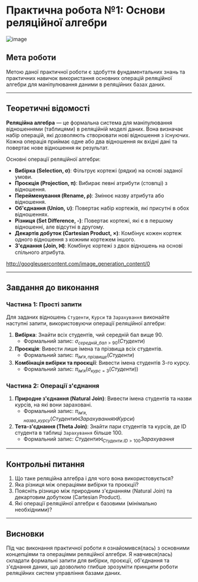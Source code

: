 # Практична робота №1: Основи реляційної алгебри

![image](https://github.com/KPKanimator/Database-repo/Practice/Practice05/src/title1.jpg)

## Мета роботи

Метою даної практичної роботи є здобуття фундаментальних знань та практичних навичок використання основних операцій реляційної алгебри для маніпулювання даними в реляційних базах даних.

---

## Теоретичні відомості

**Реляційна алгебра** — це формальна система для маніпулювання відношеннями (таблицями) в реляційній моделі даних. Вона визначає набір операцій, які дозволяють створювати нові відношення з існуючих. Кожна операція приймає одне або два відношення як вхідні дані та повертає нове відношення як результат.

Основні операції реляційної алгебри:
-   **Вибірка (Selection, σ)**: Фільтрує кортежі (рядки) на основі заданої умови.
-   **Проєкція (Projection, π)**: Вибирає певні атрибути (стовпці) з відношення.
-   **Перейменування (Rename, ρ)**: Змінює назву атрибута або відношення.
-   **Об'єднання (Union, ∪)**: Повертає набір кортежів, які присутні в обох відношеннях.
-   **Різниця (Set Difference, -)**: Повертає кортежі, які є в першому відношенні, але відсутні в другому.
-   **Декартів добуток (Cartesian Product, ×)**: Комбінує кожен кортеж одного відношення з кожним кортежем іншого.
-   **З'єднання (Join, ⨝)**: Комбінує кортежі з двох відношень на основі спільного атрибута.

http://googleusercontent.com/image_generation_content/0

---

## Завдання до виконання

### Частина 1: Прості запити

Для заданих відношень `Студенти`, `Курси` та `Зарахування` виконайте наступні запити, використовуючи операції реляційної алгебри:

1.  **Вибірка**: Знайти всіх студентів, чий середній бал вище 90.
    -   Формальний запис: $σ_{середній\_бал > 90}(Студенти)$
2.  **Проєкція**: Вивести лише імена та прізвища всіх студентів.
    -   Формальний запис: $π_{ім'я, прізвище}(Студенти)$
3.  **Комбінація вибірки та проєкції**: Вивести імена студентів 3-го курсу.
    -   Формальний запис: $π_{ім'я}(σ_{курс = 3}(Студенти))$

### Частина 2: Операції з'єднання

1.  **Природне з'єднання (Natural Join)**: Вивести імена студентів та назви курсів, на які вони зараховані.
    -   Формальний запис: $π_{ім'я, назва\_курсу}(Студенти ⨝ Зарахування ⨝ Курси)$
2.  **Тета-з'єднання (Theta Join)**: Знайти пари студентів та курсів, де ID студента в таблиці `Зарахування` більше 100.
    -   Формальний запис: $Студенти ⨝_{Студенти.ID > 100} Зарахування$

---

## Контрольні питання

1.  Що таке реляційна алгебра і для чого вона використовується?
2.  Яка різниця між операціями вибірки та проєкції?
3.  Поясніть різницю між природним з'єднанням (Natural Join) та декартовим добутком (Cartesian Product).
4.  Які операції реляційної алгебри є базовими (мінімально необхідними)?

---

## Висновки

Під час виконання практичної роботи я ознайомився(лась) з основними концепціями та операціями реляційної алгебри. Я навчився(лась) складати формальні запити для вибірки, проєкції, об'єднання та з'єднання даних, що дозволило глибше зрозуміти принципи роботи реляційних систем управління базами даних.